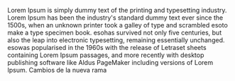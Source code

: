 Lorem Ipsum is simply dummy text of the printing and typesetting industry. Lorem Ipsum has been the industry's standard dummy text ever
 since the 1500s, when an unknown printer took a galley of type and scrambled esoto make a type specimen book. esohas survived not only five
 centuries, but also the leap into electronic typesetting, remaining essentially unchanged. esowas popularised in the 1960s with the release
 of Letraset sheets containing Lorem Ipsum passages, and more recently with desktop publishing software like Aldus PageMaker including
 versions of Lorem Ipsum. 
 Cambios de la nueva rama 